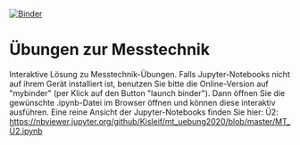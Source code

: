 [![Binder](https://mybinder.org/badge_logo.svg)](https://mybinder.org/v2/gh/Kisleif/mt_uebung2020/master)
# Übungen zur Messtechnik
Interaktive Lösung zu Messtechnik-Übungen.
Falls Jupyter-Notebooks nicht auf ihrem Gerät installiert ist, benutzen Sie bitte die Online-Version auf "mybinder" (per Klick auf den Button "launch binder").
Dann öffnen Sie die gewünschte .ipynb-Datei im Browser öffnen und können diese interaktiv ausführen.
Eine reine Ansicht der Jupyter-Notebooks finden Sie hier:
Ü2: https://nbviewer.jupyter.org/github/Kisleif/mt_uebung2020/blob/master/MT_Ü2.ipynb
